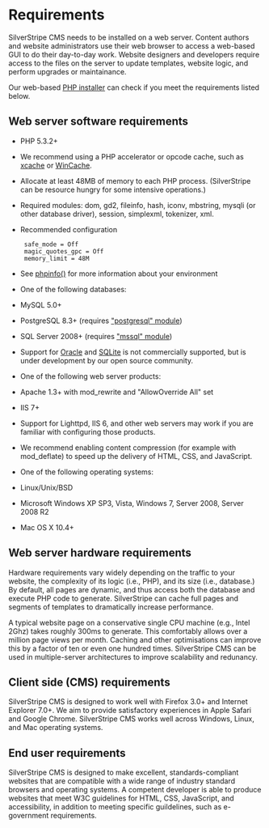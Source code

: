 # Requirements

SilverStripe CMS needs to be installed on a web server. Content authors and website administrators use their web browser to access a web-based GUI to 
do their day-to-day work. Website designers and developers require access to the files on the server to update templates, 
website logic, and perform upgrades or maintainance.

Our web-based [PHP installer](/installation) can check if you meet the requirements listed below.

## Web server software requirements

 * PHP 5.3.2+
 * We recommend using a PHP accelerator or opcode cache, such as [xcache](http://xcache.lighttpd.net/) or [WinCache](http://www.iis.net/download/wincacheforphp).
 * Allocate at least 48MB of memory to each PHP process. (SilverStripe can be resource hungry for some intensive operations.)
 * Required modules: dom, gd2, fileinfo, hash, iconv, mbstring, mysqli (or other database driver), session, simplexml, tokenizer, xml.
 * Recommended configuration

		safe_mode = Off
		magic_quotes_gpc = Off
		memory_limit = 48M

 * See [phpinfo()](http://php.net/manual/en/function.phpinfo.php) for more information about your environment
 * One of the following databases: 
  * MySQL 5.0+
  * PostgreSQL 8.3+ (requires ["postgresql" module](http://silverstripe.org/postgresql-module))
  * SQL Server 2008+ (requires ["mssql" module](http://silverstripe.org/microsoft-sql-server-database/))
  * Support for [Oracle](http://www.silverstripe.org/oracle-database-module/) and [SQLite](http://silverstripe.org/sqlite-database/) is not commercially supported, but is under development by our open source community.
 * One of the following web server products: 
  * Apache 1.3+ with mod_rewrite and "AllowOverride All" set
  * IIS 7+
  * Support for Lighttpd, IIS 6, and other web servers may work if you are familiar with configuring those products.
 * We recommend enabling content compression (for example with mod_deflate) to speed up the delivery of HTML, CSS, and JavaScript.
 * One of the following operating systems:
  * Linux/Unix/BSD
  * Microsoft Windows XP SP3, Vista, Windows 7, Server 2008, Server 2008 R2
  * Mac OS X 10.4+

## Web server hardware requirements

Hardware requirements vary widely depending on the traffic to your website, the complexity of its logic (i.e., PHP), and its size (i.e., database.) By default, all pages are dynamic, and thus access both the database and execute PHP code to generate. SilverStripe can cache full pages and segments of templates to dramatically increase performance.

A typical website page on a conservative single CPU machine (e.g., Intel 2Ghz) takes roughly 300ms to generate. This comfortably allows over a million page views per month. Caching and other optimisations can improve this by a factor of ten or even one hundred times. SilverStripe CMS can be used in multiple-server architectures to improve scalability and redunancy.

## Client side (CMS) requirements

SilverStripe CMS is designed to work well with Firefox 3.0+ and Internet Explorer 7.0+. We aim to provide satisfactory experiences in Apple Safari and Google Chrome. SilverStripe CMS works well across Windows, Linux, and Mac operating systems.

## End user requirements ##

SilverStripe CMS is designed to make excellent, standards-compliant websites that are compatible with a wide range of industry standard browsers and operating systems. A competent developer is able to produce websites that meet W3C guidelines for HTML, CSS, JavaScript, and accessibility, in addition to meeting specific guildelines, such as e-government requirements.
